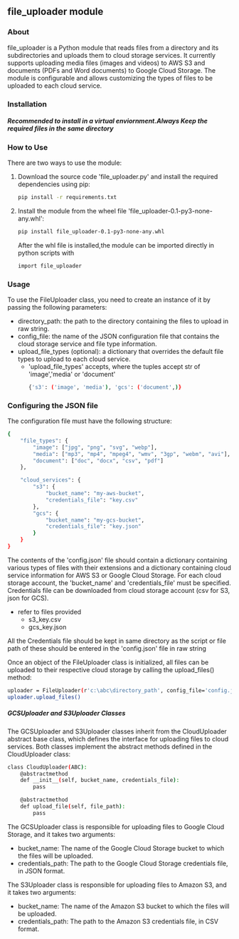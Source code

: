 
## file_uploader module
### About

file_uploader is a Python module that reads files from a directory and its subdirectories and uploads them to cloud storage services. It currently supports uploading media files (images and videos) to AWS S3 and documents (PDFs and Word documents) to Google Cloud Storage. The module is configurable and allows customizing the types of files to be uploaded to each cloud service.

### Installation
##### Recommended to install in a virtual enviornment.Always _Keep the required files in the same directory_
### How to Use
There are two ways to use the module:
1. Download the source code 'file_uploader.py' and install the required dependencies using pip:

    ```sh
    pip install -r requirements.txt
    ```
2. Install the module from the wheel file 'file_uploader-0.1-py3-none-any.whl':

    ```sh
    pip install file_uploader-0.1-py3-none-any.whl
    ```
    After the whl file is installed,the module can be imported directly in python scripts with
    ```sh
    import file_uploader
    ```
### Usage
To use the FileUploader class, you need to create an instance of it by passing the following parameters:

- directory_path: the path to the directory containing the files to upload in raw string.
- config_file: the name of the JSON configuration file that contains the cloud storage service and file type information.
- upload_file_types (optional): a dictionary that overrides the default file types to upload to each cloud service.
    - 'upload_file_types' accepts, where the tuples accept str of 'image','media' or 'document'
        ```sh
        {'s3': ('image', 'media'), 'gcs': ('document',)}
        ```
    
### Configuring the JSON file
The configuration file must have the following structure:
```sh
{
    "file_types": {
        "image": ["jpg", "png", "svg", "webp"],
        "media": ["mp3", "mp4", "mpeg4", "wmv", "3gp", "webm", "avi"],
        "document": ["doc", "docx", "csv", "pdf"]
    },

    "cloud_services": {
        "s3": {
            "bucket_name": "my-aws-bucket",
            "credentials_file": "key.csv"
        },
        "gcs": {
            "bucket_name": "my-gcs-bucket",
            "credentials_file": "key.json"
        }
    }
}
```
The contents of the 'config.json' file should contain a dictionary containing various types of files with their extensions and a dictionary containing cloud service information for AWS S3 or Google Cloud Storage. For each cloud storage account, the 'bucket_name' and 'credentials_file' must be specified. Credentials file can be downloaded from cloud storage account (csv for S3, json for GCS).
- refer to files provided
    - s3_key.csv
    - gcs_key.json

All the Credentials file should be kept in same directory as the script or file path of these should be entered in the 'config.json' file in raw string

Once an object of the FileUploader class is initialized, all files can be uploaded to their respective cloud storage by calling the upload_files() method:
```sh
uploader = FileUploader(r'c:\abc\directory_path', config_file='config.json')
uploader.upload_files()
```
##### GCSUploader and S3Uploader Classes

The GCSUploader and S3Uploader classes inherit from the CloudUploader abstract base class, which defines the interface for uploading files to cloud services. Both classes implement the abstract methods defined in the CloudUploader class:

```sh
class CloudUploader(ABC):
    @abstractmethod
    def __init__(self, bucket_name, credentials_file):
        pass

    @abstractmethod
    def upload_file(self, file_path):
        pass
```
The GCSUploader class is responsible for uploading files to Google Cloud Storage, and it takes two arguments:

- bucket_name: The name of the Google Cloud Storage bucket to which the files will be uploaded.
- credentials_path: The path to the Google Cloud Storage credentials file, in JSON format.

The S3Uploader class is responsible for uploading files to Amazon S3, and it takes two arguments:

- bucket_name: The name of the Amazon S3 bucket to which the files will be uploaded.
- credentials_path: The path to the Amazon S3 credentials file, in CSV format.

